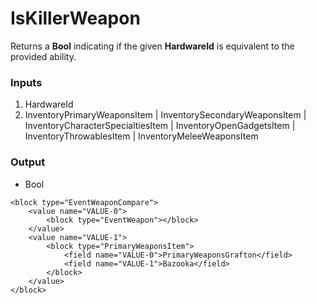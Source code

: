 # IsKillerWeapon

Returns a **Bool** indicating if the given **HardwareId** is equivalent to the provided ability.

### Inputs

1. HardwareId
2. InventoryPrimaryWeaponsItem | InventorySecondaryWeaponsItem | InventoryCharacterSpecialtiesItem | InventoryOpenGadgetsItem | InventoryThrowablesItem | InventoryMeleeWeaponsItem

### Output

-   Bool

```
<block type="EventWeaponCompare">
    <value name="VALUE-0">
        <block type="EventWeapon"></block>
    </value>
    <value name="VALUE-1">
        <block type="PrimaryWeaponsItem">
            <field name="VALUE-0">PrimaryWeaponsGrafton</field>
            <field name="VALUE-1">Bazooka</field>
        </block>
    </value>
</block>
```
